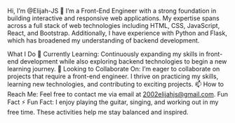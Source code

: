 Hi, I’m @Elijah-JS 👋
I’m a Front-End Engineer with a strong foundation in building interactive and responsive web applications. My expertise spans across a full stack of web technologies including HTML, CSS, JavaScript, React, and Bootstrap. Additionally, I have experience with Python and Flask, which has broadened my understanding of backend development.

What I Do
🌱 Currently Learning: Continuously expanding my skills in front-end development while also exploring backend technologies to begin a new learning journey.
💞️ Looking to Collaborate On: I’m eager to collaborate on projects that require a front-end engineer. I thrive on practicing my skills, learning new technologies, and contributing to exciting projects.
📫 How to Reach Me: Feel free to contact me via email at 2002elijahjs@gmail.com.
Fun Fact
⚡ Fun Fact: I enjoy playing the guitar, singing, and working out in my free time. These activities help me stay balanced and inspired.

